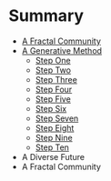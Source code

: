 # Summary

* [A Fractal Community](README.md)
* [A Generative Method](a_generative_method.md)
   * [Step One](step1.md)
   * [Step Two](step2.md)
   * [Step Three](step3.md)
   * [Step Four](step4.md)
   * [Step Five](step5.md)
   * [Step Six](step6.md)
   * [Step Seven](step7.md)
   * [Step Eight](step8.md)
   * [Step Nine](step9.md)
   * [Step Ten](step10.md)
* A Diverse Future
* A Fractal Community

